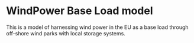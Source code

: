 # WindPower Base Load model
This is a model of harnessing wind power in the EU as a base load through off-shore wind parks with local storage systems. 
